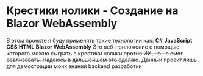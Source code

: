 # Крестики нолики - Создание на Blazor WebAssembly 
В этом проекте я буду применять такие технологии как:
**C#**
**JavaScript**
**CSS**
**HTML**
**Blazor WebAssembly**
Это веб-приложение с помощью которого можно сыграть в крестики нолики ~~против ИИ, но не смог реализовать. Надеюсь в дальшейшем это сделаю~~.
Данный проект лишь для демострации моих знаний backend разработки
